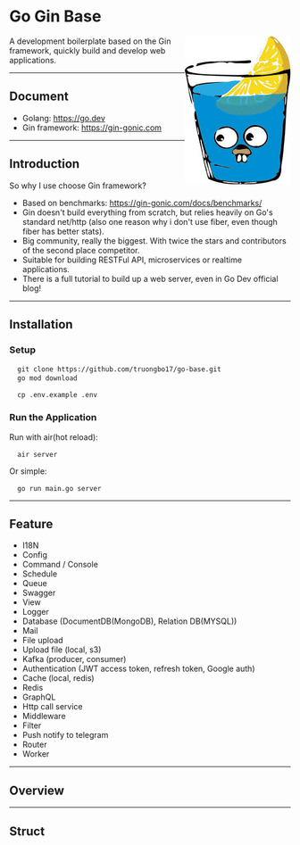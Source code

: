 # Go Gin Base

<div>
<img src="https://github.com/truongbo17/go-base/blob/main/readme-logo.png?raw=true" align="right">

A development boilerplate based on the Gin framework, quickly build and develop web applications.
</div>

----

## Document

- Golang: https://go.dev
- Gin framework: https://gin-gonic.com

----

## Introduction

So why I use choose Gin framework?

- Based on benchmarks: https://gin-gonic.com/docs/benchmarks/
- Gin doesn't build everything from scratch, but relies heavily on Go's standard net/http (also one reason why i don't
  use fiber, even though fiber has better stats).
- Big community, really the biggest. With twice the stars and contributors of the second place competitor.
- Suitable for building RESTFul API, microservices or realtime applications.
- There is a full tutorial to build up a web server, even in Go Dev official blog!

----

## Installation

### Setup

```shell
  git clone https://github.com/truongbo17/go-base.git
  go mod download
```

```shell
  cp .env.example .env
```

### Run the Application

Run with air(hot reload):

```shell
  air server
```

Or simple:

```shell
  go run main.go server
```

----

## Feature

* I18N
* Config
* Command / Console
* Schedule
* Queue
* Swagger
* View
* Logger
* Database (DocumentDB(MongoDB), Relation DB(MYSQL))
* Mail
* File upload
* Upload file (local, s3)
* Kafka (producer, consumer)
* Authentication (JWT access token, refresh token, Google auth)
* Cache (local, redis)
* Redis
* GraphQL
* Http call service
* Middleware
* Filter
* Push notify to telegram
* Router
* Worker

----

## Overview

----

## Struct
